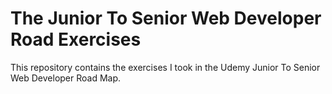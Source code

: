 # The Junior To Senior Web Developer Road Exercises

This repository contains the exercises I took in the Udemy Junior To Senior Web Developer Road Map.
